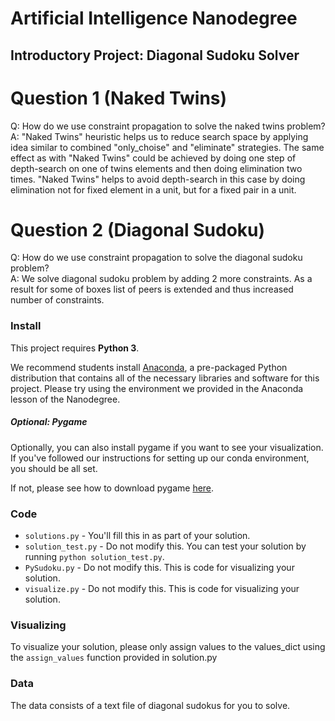 # Artificial Intelligence Nanodegree
## Introductory Project: Diagonal Sudoku Solver

# Question 1 (Naked Twins)
Q: How do we use constraint propagation to solve the naked twins problem?  
A: "Naked Twins" heuristic helps us to reduce search space by applying idea similar to combined
   "only_choise" and "eliminate" strategies. The same effect as with "Naked Twins" could be achieved
   by doing one step of depth-search on one of twins elements and then doing elimination two times.
   "Naked Twins" helps to avoid depth-search in this case by doing elimination not for fixed element in a unit,
   but for a fixed pair in a unit.

# Question 2 (Diagonal Sudoku)
Q: How do we use constraint propagation to solve the diagonal sudoku problem?  
A: We solve diagonal sudoku problem by adding 2 more constraints. As a result for some of boxes
   list of peers is extended and thus increased number of constraints.

### Install

This project requires **Python 3**.

We recommend students install [Anaconda](https://www.continuum.io/downloads), a pre-packaged Python distribution that contains all of the necessary libraries and software for this project. 
Please try using the environment we provided in the Anaconda lesson of the Nanodegree.

##### Optional: Pygame

Optionally, you can also install pygame if you want to see your visualization. If you've followed our instructions for setting up our conda environment, you should be all set.

If not, please see how to download pygame [here](http://www.pygame.org/download.shtml).

### Code

* `solutions.py` - You'll fill this in as part of your solution.
* `solution_test.py` - Do not modify this. You can test your solution by running `python solution_test.py`.
* `PySudoku.py` - Do not modify this. This is code for visualizing your solution.
* `visualize.py` - Do not modify this. This is code for visualizing your solution.

### Visualizing

To visualize your solution, please only assign values to the values_dict using the ```assign_values``` function provided in solution.py

### Data

The data consists of a text file of diagonal sudokus for you to solve.